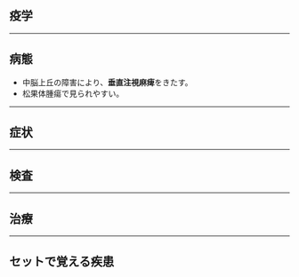 ## 疫学
---
## 病態
- 中脳上丘の障害により、**垂直注視麻痺**をきたす。
- 松果体腫瘍で見られやすい。
---
## 症状
---
## 検査
---
## 治療
---
## セットで覚える疾患
